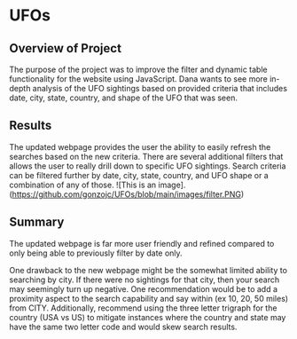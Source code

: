 # UFOs

## Overview of Project
The purpose of the project was to improve the filter and dynamic table functionality for the website using JavaScript. Dana wants to see more in-depth analysis of the UFO sightings based on provided criteria that includes date, city, state, country, and shape of the UFO that was seen.

## Results
The updated webpage provides the user the ability to easily refresh the searches based on the new criteria. There are several additional filters that allows the user to really drill down to specific UFO sightings. Search criteria can be filtered further by date, city, state, country, and UFO shape or a combination of any of those. 
![This is an image]. (https://github.com/gonzojc/UFOs/blob/main/images/filter.PNG)

## Summary

The updated webpage is far more user friendly and refined compared to only being able to previously filter by date only.

One drawback to the new webpage might be the somewhat limited ability to searching by city. If there were no sightings for that city, then your search may seemingly turn up negative. One recommendation would be to add a proximity aspect to the search capability and say within (ex 10, 20, 50 miles) from CITY. Additionally,  recommend using the three letter trigraph for the country (USA vs US) to mitigate instances where the country and state may have the same two letter code and would skew search results. 
